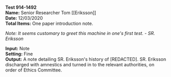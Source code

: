
**Test 914-1492**  
**Name:** Senior Researcher Tom [[Eriksson]]  
**Date:** 12/03/2020  
**Total Items:** One paper introduction note.

_Note: It seems customary to greet this machine in one's first test. - SR. Eriksson_

**Input:** Note  
**Setting:** Fine  
**Output:** A note detailing SR. Eriksson's history of [REDACTED]. SR. Eriksson discharged with amnestics and turned in to the relevant authorities, on order of Ethics Committee.